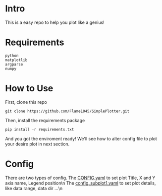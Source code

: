 # Intro
This is a easy repo to help you plot like a genius!

# Requirements
```
python
matplotlib
argparse
numpy
``` 

# How to Use
  First, clone this repo
  ```
  git clone https://github.com/Flame1045/SimplePlotter.git
  ```
  
  Then, install the requirements package
  ```
  pip install -r requirements.txt
  ```
  
  And you got the enviroment ready! 
  We'll see how to alter config file to plot your desire plot in next section.
  
# Config
  There are two types of config. 
  The [CONFIG.yaml](https://github.com/Flame1045/SimplePlotter/blob/main/CONFIG.yaml) to set plot Title, X and Y axis name, Legend position\n
  The [config_subplot1.yaml](https://github.com/Flame1045/SimplePlotter/blob/main/test1/config_subplot1.yaml) to set plot details, like data range, data dir ...\n
  
  
  

